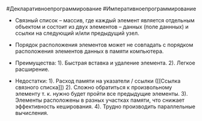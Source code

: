 #Декларативноепрограммирование #Императивноепрограммирование 

* Связный список – массив, где каждый элемент является отдельным объектом и состоит из двух элементов – данных (поле даннных) и ссылки на следующий и/или предыдущий узел. 

* Порядок расположения элементов может не совпадать с порядком расположения элементов данных  в памяти компьютера.

* Преимущества:
1). Быстрая вставка и удаление элемента.
2). Легкое расширение.

* Недостатки:
1). Расход памяти на указатели / ссылки ([[Ссылка связного списка]])
2). Сложно обратиться к произвольному элементу т. к. нужно будет пройти все предыдущие элементы.
3). Элементы расположены в разных участках памяти, что снижает эффективность кеширования.
4). Трудно производить параллельные вычисления.
